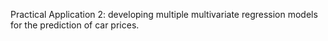 Practical Application 2: developing multiple multivariate regression models for the prediction of car prices.


